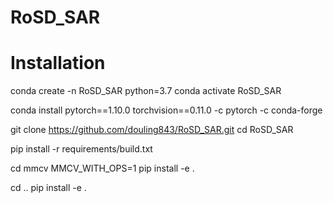# RoSD_SAR

# Installation 

conda create -n RoSD_SAR python=3.7
conda activate RoSD_SAR


conda install pytorch==1.10.0 torchvision==0.11.0 -c pytorch -c conda-forge


git clone https://github.com/douling843/RoSD_SAR.git
cd RoSD_SAR


pip install -r requirements/build.txt

cd mmcv
MMCV_WITH_OPS=1 pip install -e . 

cd ..
pip install -e .
